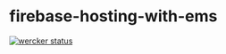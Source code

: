 # firebase-hosting-with-ems

[![wercker status](https://app.wercker.com/status/864ce181464bc14f6dde2305bbc3d446/m "wercker status")](https://app.wercker.com/project/bykey/864ce181464bc14f6dde2305bbc3d446)